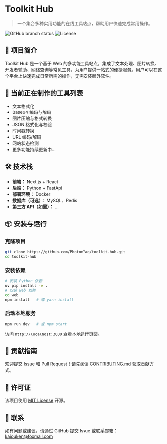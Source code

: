 # Toolkit Hub

> 一个集合多种实用功能的在线工具站点，帮助用户快速完成常用操作。

![GitHub branch status](https://img.shields.io/github/checks-status/PhotonYao/toolkit-hub/main)
![License](https://img.shields.io/github/license/PhotonYao/toolkit-hub)

## 📌 项目简介

Toolkit Hub 是一个基于 Web 的多功能工具站点，集成了文本处理、图片转换、开发者辅助、网络查询等常见工具，为用户提供一站式的便捷服务。用户可以在这个平台上快速完成日常所需的操作，无需安装额外软件。

## 🧰 当前正在制作的工具列表

- 文本格式化
- Base64 编码与解码
- 图片压缩与格式转换
- JSON 格式化与校验
- 时间戳转换
- URL 编码/解码
- 网站状态检测
- 更多功能持续更新中...

## 🛠 技术栈

- **前端：** Next.js + React
- **后端：** Python + FastApi
- **部署环境：** Docker
- **数据库（可选）：** MySQL、Redis
- **第三方 API（如需）：** ...

## 📦 安装与运行

### 克隆项目

```bash
git clone https://github.com/PhotonYao/toolkit-hub.git
cd toolkit-hub
```

### 安装依赖

```bash
# 安装 Python 依赖
uv pip install -e .
# 安装 web 依赖
cd web
npm install   # 或 yarn install
```

### 启动本地服务

```bash
npm run dev   # 或 npm start
```

访问 `http://localhost:3000` 查看本地运行页面。

## 🤝 贡献指南

欢迎提交 Issue 和 Pull Request！请先阅读 [CONTRIBUTING.md](CONTRIBUTING.md) 获取贡献方式。

## 📜 许可证

该项目使用 [MIT License](LICENSE) 开源。

## 💬 联系

如有问题或建议，请通过 GitHub 提交 Issue 或联系邮箱：kaiouken@foxmail.com
